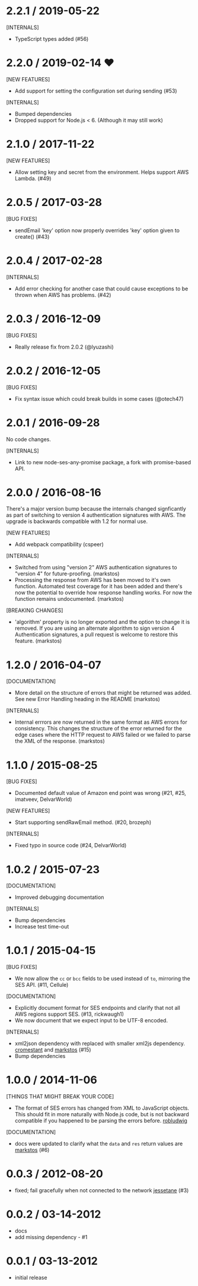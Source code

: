 
2.2.1 / 2019-05-22
==================

[INTERNALS]

 * TypeScript types added (#56)

2.2.0 / 2019-02-14 ❤️
======================

[NEW FEATURES]

 * Add support for setting the configuration set during sending (#53)

[INTERNALS]

 * Bumped dependencies
 * Dropped support for Node.js < 6. (Although it may still work)


2.1.0 / 2017-11-22
==================

[NEW FEATURES]

 * Allow setting key and secret from the environment. Helps support AWS Lambda. (#49)

2.0.5 / 2017-03-28
==================

[BUG FIXES]

 * sendEmail 'key' option now properly overrides 'key' option given to create() (#43)

2.0.4 / 2017-02-28
==================

[INTERNALS]

 * Add error checking for another case that could cause exceptions to be thrown when AWS has problems. (#42)


2.0.3 / 2016-12-09
===================

[BUG FIXES]

 * Really release fix from 2.0.2 (@lyuzashi)

2.0.2 / 2016-12-05
===================

[BUG FIXES]

 * Fix syntax issue which could break builds in some cases (@otech47)

2.0.1 / 2016-09-28
===================

No code changes.

[INTERNALS]

 * Link to new node-ses-any-promise package, a fork with promise-based API.


2.0.0 / 2016-08-16
==================

There's a major version bump because the internals changed signficantly as part
of switching to version 4 authentication signatures with AWS. The upgrade
is backwards compatible with 1.2 for normal use.

[NEW FEATURES]

 * Add webpack compatibility (cspeer)

[INTERNALS]

 * Switched from using "version 2" AWS authentication signatures to "version 4" for future-proofing. (markstos)
 * Processing the response from AWS has been moved to it's own function. Automated test coverage for it has been added
   and there's now the potential to override how response handling works. For now the function remains undocumented. (markstos)

[BREAKING CHANGES]

 * 'algorithm' property is no longer exported and the option to change it is
   removed. If you are using an alternate algorithm to sign version 4
   Authentication signatures, a pull request is welcome to restore this
   feature. (markstos)


1.2.0 / 2016-04-07
==================

[DOCUMENTATION]

 * More detail on the structure of errors that might be returned was added.
   See new Error Handling heading in the README (markstos)

[INTERNALS]

 * Internal errrors are now returned in the same format as AWS errors for consistency.
   This changes the structure of the error returned for the edge cases where the HTTP request to AWS failed
   or we failed to parse the XML of the response. (markstos)

1.1.0 / 2015-08-25
==================

[BUG FIXES]

 * Documented default value of Amazon end point was wrong (#21, #25, imatveev, DelvarWorld)

[NEW FEATURES]
 
 * Start supporting sendRawEmail method. (#20, brozeph)

[INTERNALS]

 * Fixed typo in source code (#24, DelvarWorld)

1.0.2 / 2015-07-23
==================

[DOCUMENTATION]

 * Improved debugging documentation

[INTERNALS]
 
 * Bump dependencies
 * Increase test time-out

1.0.1 / 2015-04-15
==================

[BUG FIXES]

 * We now allow the `cc` or `bcc` fields to be used instead of `to`, mirroring the SES API. (#11, Cellule)

[DOCUMENTATION]

 * Explicitly document format for SES endpoints and clarify that not all AWS regions support SES. (#13, rickwaugh1)
 * We now document that we expect input to be UTF-8 encoded.

[INTERNALS]

  * xml2json dependency with replaced with smaller xml2js dependency. [cromestant](https://github.com/cromestant) and  [markstos](https://github.com/markstos) (#15)
  * Bump dependencies

1.0.0 / 2014-11-06
==================

[THINGS THAT MIGHT BREAK YOUR CODE]

  * The format of SES errors has changed from XML to JavaScript objects. This should fit in more naturally
    with Node.js code, but is not backward compatible if you happened to be parsing the errors before.  [robludwig](https://github.com/robludwig)

[DOCUMENTATION]

  * docs were updated to clarify what the `data` and `res` return values are [markstos](https://github.com/markstos) (#6)

0.0.3 / 2012-08-20
==================

  * fixed; fail gracefully when not connected to the network [jessetane](https://github.com/jessetane) (#3)

0.0.2 / 03-14-2012
==================

  * docs
  * add missing dependency - #1

0.0.1 / 03-13-2012
==================

  * initial release
